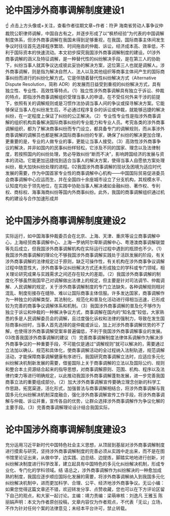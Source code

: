 # 论中国涉外商事调解制度建设1

☝ 点击上方头像或+关注，查看作者往期文章~作者：符尹 海南省劳动人事争议仲裁院公职律师调解，中国自古有之，并逐步形成了以“枫桥经验”为代表的中国调解制度体系，但涉外商事调解在我国未得到足够重视，在我国，国际商事主体间发生争议时往往首先选择程序繁琐、时间拖沓的仲裁、诉讼，经济成本高、效率低，不利于国际资本的快速流动。本文初步探究我国涉外商事调解制度的建设。01涉外商事调解的涵义及特征调解，是一种替代性的纠纷解决手段，是在第三人的协助下，纠纷当事人就其争议达成彼此妥协的解决方案，这位第三人也就是调解人。涉外商事调解，则是指为解决自然人、法人以及其他组织等商事主体间产生的国际商事纠纷而进行的纠纷化解方式。它是伴随着替代性纠纷解决方式（Alternative Dispute Resolution，简称 ADR）的发展而日益受到重视的纠纷解决方式，具有独立性、专业性、高效性等特点。（1）独立性涉外商事调解具有独立于诉讼、仲裁的特点，即指涉外商事调解组织受理当事人的申请，在不受任何外来干涉的前提下，依照有关的调解规则或是习惯作法协调当事人间的争议或探寻解决方案。它能够保证当事人在纠纷发生后，不必通过程序复杂的诉讼或仲裁，就能够迅捷的解决纠纷，在一定程度上保证了纠纷的公正解决。（2）专业性专业性是指涉外商事调解的组织机构具备解决国际商事纠纷的专业能力和专业人员。考究各类的涉外商事调解组织，都为了解决商事纠纷而专门设立，都具备专门的调解规则，而从事涉外商事调解的调解员也都是解决国际商事纠纷的专家，确保了纠纷的解决更加合理，更重要的是，专业的人做专业的事，更能让当事人接受。（3）高效性涉外商事争议的解决，并非如国内的民事纠纷样轻松，它涉及不同的国家、理念以及法律制度，若按照国内的纠纷处理，势必导致纠纷“断而不决”，影响跨国经济的发展与资本的流动。它能更加迅捷找到适合当事人的解决方案，使得当事人自愿依方案处理纠纷，极大加快纠纷处理的进程。02我国涉外商事调解的现状及困境为适应时代发展的需要，作为中国首家专业性的商事调解中心机构——中国国际贸易促进委员会商事调解中心应运而生，并在全国四十余座城市设立了分支机构，其规模水平、认知度均处于领先地位，在实践中协助当事人解决诸如金融纠纷、著作权、专利权、商标权、海事海商纠纷等国内外商事纠纷。此外，我国的商事调解组织通过机构的建设与合作加速形成并

# 论中国涉外商事调解制度建设2

实际运行，如中国海事仲裁委员会在北京、上海、天津、重庆等设立商事调解中心，上海经贸商事调解中心、上海—罗纳阿尔卑斯调解中心、粤港澳商事调解联盟等先后成立，但我国涉外商事调解机构在实际运行过程中遇到的瓶颈也不少。（1）我国涉外商事调解的理论化不够我国涉外商事调解实践处于活跃发展的阶段，有关涉外商事调解的法律规定过于原则，缺乏可操作性，有关机构在涉外商事争议调解过程中随意性大，涉外商事争议纠纷解决方式还未形成独立的学科或专门领域，相关理论研究成果与实践需求之间还存在较大的差距。（2）我国涉外商事调解的制度化不够虽然我国早己对调解做出法律上的规定，但主要是针对司法调节、仲裁调解、人民调解的规定，关于涉外商事调解制度的专门立法缺失，各种调解规则相对混乱、制度衔接存在缝隙、难以让国际商事主体信服。许多发达国家，商事调解作为一种独立的调解类型，其法制化、规范化和普及化活动进行得相当迅速，已形成较为完善的商事争议调解体系和机制。（3）我国涉外商事调解的普及化不够作为独立于诉讼和仲裁的一种解决争议方式，商事调解在国内的“知名度”较低，大家熟悉的多是人民调解委员会的调解，且过度强化诉权和法律的强制力，导致在发生国际商事纠纷时，当事人首先选择的是仲裁或诉讼，加上对涉外商事调解优势的不了解，也使得涉外商事调解受案率普遍偏低，不利于我国涉外商事调解事业的发展。03改善我国涉外商事调解的建议（1）完善商事调解制度法律体系调解作为解决涉外商事争议的一种重要手段，不可能仅是通过“调解规则”就可以解决的，需要通过立法加以确认、规范和具体化，使商事调解活动的全过程纳入法制轨道，规范调解活动，才能保障商事调解健康有序进行。我国研究商事调解立法时，应适应多元化纠纷解决机制新发展的需要，借鉴国际上关于商事调解的立法以及国际公约、规则和整合本土资源结合起来的指导思想，对商事调解原则、范围、机构、程序以及法律约束力等进行明确规定，以此推动我国涉外商事调解蓬勃发展，进一步完善我国商事立法的重要组成部分。（2）加大涉外商事调解宣传要确立理念创新的科学工作思路，拓宽渠道，活化形式，加强普法与商事调解相结合，将涉外商事调解与我国多元化纠纷解决机制深度融合，强化涉外商事调解宣传工作手段，将涉外商事调解与仲裁、诉讼并重，宣传各自的优势，让群众选择涉外商事调解作为争议化解的主要手段。（3）完善商事调解理论设计结合我国实际，

# 论中国涉外商事调解制度建设3

充分运用习近平新时代中国特色社会主义思想，从顶层到基层对涉外商事调解制度进行摸索与研究，坚持涉外商事调解制度的完善必须从实践中走出来，而不是在图书馆里论证出来，从做中学，边实践、边总结、边提炼，脚踏实地地进行创新，对纠纷解决制度进行科学改革，建立起具有中国特色的多元化纠纷解决机制，形成专业化、专门化的学科领域。结 语总之，涉外商事调解作为纠纷解决的一种愈加成熟的制度，我国应逐步顺应国际化发展的需要，将涉外商事调解纳入到我国多元化纠纷解决机制中，进而更加科学、合理、公平、经济地涉外商事争议。无讼小编：如果您觉得这篇文章还不错，欢迎转发分享、点赞收藏，您也可以在下方评论区留下自己的观点，和大家一起讨论。主编：靖力责编：梁萌审核：刘逸凡 王雅玉 陈丽娟声明：本文为作者原创投稿，文章内容仅为作者观点，不代表「无讼」立场，不作为针对任何个案的法律意见；未经本平台许可，禁止转载。


